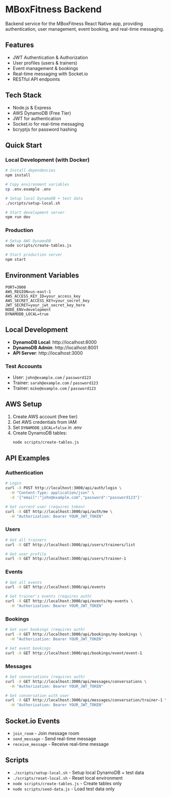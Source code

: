 # MBoxFitness Backend

Backend service for the MBoxFitness React Native app, providing authentication, user management, event booking, and real-time messaging.

## Features

- JWT Authentication & Authorization
- User profiles (users & trainers)
- Event management & bookings
- Real-time messaging with Socket.io
- RESTful API endpoints

## Tech Stack

- Node.js & Express
- AWS DynamoDB (Free Tier)
- JWT for authentication
- Socket.io for real-time messaging
- bcryptjs for password hashing

## Quick Start

### Local Development (with Docker)
```bash
# Install dependencies
npm install

# Copy environment variables
cp .env.example .env

# Setup local DynamoDB + test data
./scripts/setup-local.sh

# Start development server
npm run dev
```

### Production
```bash
# Setup AWS DynamoDB
node scripts/create-tables.js

# Start production server
npm start
```

## Environment Variables

```
PORT=3000
AWS_REGION=us-east-1
AWS_ACCESS_KEY_ID=your_access_key
AWS_SECRET_ACCESS_KEY=your_secret_key
JWT_SECRET=your_jwt_secret_key_here
NODE_ENV=development
DYNAMODB_LOCAL=true
```

## Local Development

- **DynamoDB Local**: http://localhost:8000
- **DynamoDB Admin**: http://localhost:8001
- **API Server**: http://localhost:3000

### Test Accounts
- User: `john@example.com` / `password123`
- Trainer: `sarah@example.com` / `password123`
- Trainer: `mike@example.com` / `password123`

## AWS Setup

1. Create AWS account (free tier)
2. Get AWS credentials from IAM
3. Set `DYNAMODB_LOCAL=false` in .env
4. Create DynamoDB tables:
   ```bash
   node scripts/create-tables.js
   ```

## API Examples

### Authentication
```bash
# Login
curl -X POST http://localhost:3000/api/auth/login \
  -H "Content-Type: application/json" \
  -d '{"email":"john@example.com","password":"password123"}'

# Get current user (requires token)
curl -X GET http://localhost:3000/api/auth/me \
  -H "Authorization: Bearer YOUR_JWT_TOKEN"
```

### Users
```bash
# Get all trainers
curl -X GET http://localhost:3000/api/users/trainers/list

# Get user profile
curl -X GET http://localhost:3000/api/users/trainer-1
```

### Events
```bash
# Get all events
curl -X GET http://localhost:3000/api/events

# Get trainer's events (requires auth)
curl -X GET http://localhost:3000/api/events/my-events \
  -H "Authorization: Bearer YOUR_JWT_TOKEN"
```

### Bookings
```bash
# Get user bookings (requires auth)
curl -X GET http://localhost:3000/api/bookings/my-bookings \
  -H "Authorization: Bearer YOUR_JWT_TOKEN"

# Get event bookings
curl -X GET http://localhost:3000/api/bookings/event/event-1
```

### Messages
```bash
# Get conversations (requires auth)
curl -X GET http://localhost:3000/api/messages/conversations \
  -H "Authorization: Bearer YOUR_JWT_TOKEN"

# Get conversation with user
curl -X GET http://localhost:3000/api/messages/conversation/trainer-1 \
  -H "Authorization: Bearer YOUR_JWT_TOKEN"
```

## Socket.io Events

- `join_room` - Join message room
- `send_message` - Send real-time message
- `receive_message` - Receive real-time message

## Scripts

- `./scripts/setup-local.sh` - Setup local DynamoDB + test data
- `./scripts/reset-local.sh` - Reset local environment
- `node scripts/create-tables.js` - Create tables only
- `node scripts/seed-data.js` - Load test data only